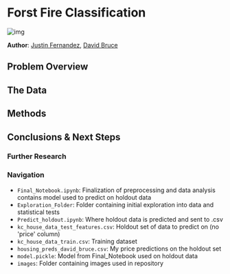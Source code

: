 # Forst Fire Classification

![img](./images/seattle.jpg)

**Author**: [Justin Fernandez](mailto:justin_miguel_fernandez@gmail.com), [David Bruce](mailto:david.bruce14@gmail.com)


## Problem Overview




## The Data



## Methods



## Conclusions & Next Steps





### Further Research

 

### Navigation
- `Final_Notebook.ipynb`: Finalization of preprocessing and data analysis contains model used to predict on holdout data
- `Exploration_Folder`: Folder containing initial exploration into data and statistical tests
- `Predict_holdout.ipynb`: Where holdout data is predicted and sent to .csv
- `kc_house_data_test_features.csv`: Holdout set of data to predict on (no 'price' column)
- `kc_house_data_train.csv`: Training dataset
- `housing_preds_david_bruce.csv`: My price predictions on the holdout set
- `model.pickle`: Model from Final_Notebook used on holdout data
- `images`: Folder containing images used in repository
